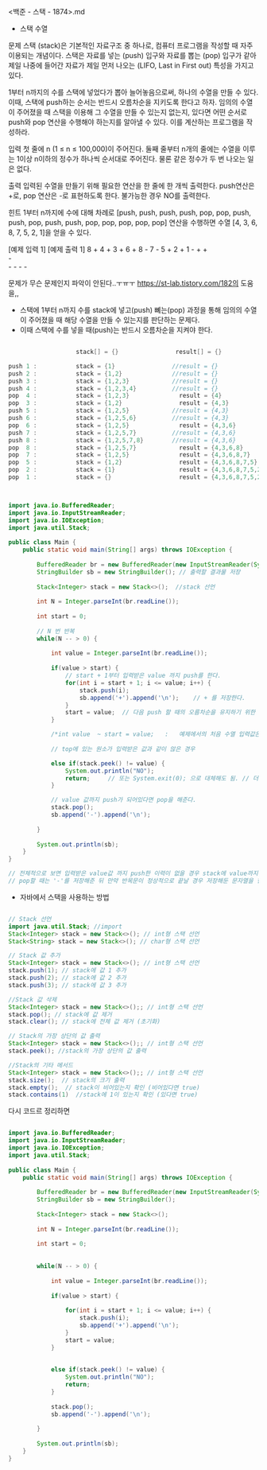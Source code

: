 <백준 - 스택 - 1874>.md

- 스택 수열 
  
문제
스택 (stack)은 기본적인 자료구조 중 하나로, 컴퓨터 프로그램을 작성할 때 자주 이용되는 개념이다. 스택은 자료를 넣는 (push) 입구와 자료를 뽑는 (pop) 입구가 같아 제일 나중에 들어간 자료가 제일 먼저 나오는 (LIFO, Last in First out) 특성을 가지고 있다.

1부터 n까지의 수를 스택에 넣었다가 뽑아 늘어놓음으로써, 하나의 수열을 만들 수 있다. 이때, 스택에 push하는 순서는 반드시 오름차순을 지키도록 한다고 하자. 임의의 수열이 주어졌을 때 스택을 이용해 그 수열을 만들 수 있는지 없는지, 있다면 어떤 순서로 push와 pop 연산을 수행해야 하는지를 알아낼 수 있다. 이를 계산하는 프로그램을 작성하라.

입력
첫 줄에 n (1 ≤ n ≤ 100,000)이 주어진다. 둘째 줄부터 n개의 줄에는 수열을 이루는 1이상 n이하의 정수가 하나씩 순서대로 주어진다. 물론 같은 정수가 두 번 나오는 일은 없다.

출력
입력된 수열을 만들기 위해 필요한 연산을 한 줄에 한 개씩 출력한다. push연산은 +로, pop 연산은 -로 표현하도록 한다. 불가능한 경우 NO를 출력한다.

힌트
1부터 n까지에 수에 대해 차례로 [push, push, push, push, pop, pop, push, push, pop, push, push, pop, pop, pop, pop, pop] 연산을 수행하면 수열 [4, 3, 6, 8, 7, 5, 2, 1]을 얻을 수 있다.

[예제 입력 1]      [예제 출력 1]
8                +
4                +
3                +
6                +
8                -
7                -
5                + 
2                +
1                -
                 +
                 +     
                 -       
                 -
                 -
                 -
                 -


문제가 무슨 문제인지 파악이 안된다..ㅜㅠㅜ
https://st-lab.tistory.com/182의 도움을,, 


- 스택에 1부터 n까지 수를 stack에 넣고(push) 뼤는(pop) 과정을 통해 임의의 수열이 주어졌을 때 해당 수열을 만들 수 있는지를 판단하는 문제다.
- 이때 스택에 수를 넣을 때(push)는 반드시 오름차순을 지켜야 한다.
  

```java

                   stack[] = {}                result[] = {}                    operator

push 1 :           stack = {1}                //result = {}                        +
push 2 :           stack = {1,2}              //result = {}                        +
push 3 :           stack = {1,2,3}            //result = {}                        +
push 4 :           stack = {1,2,3,4}          //result = {}                        +
pop  4 :           stack = {1,2,3}              result = {4}                       -
pop  3 :           stack = {1,2}                result = {4,3}                     -
push 5 :           stack = {1,2,5}            //result = {4,3}                     +
push 6 :           stack = {1,2,5,6}          //result = {4,3}                     +     
pop  6 :           stack = {1,2,5}              result = {4,3,6}                   -
push 7 :           stack = {1,2,5,7}          //result = {4,3,6}                   +
push 8 :           stack = {1,2,5,7,8}        //result = {4,3,6}                   +
pop  8 :           stack = {1,2,5,7}            result = {4,3,6,8}                 -
pop  7 :           stack = {1,2,5}              result = {4,3,6,8,7}               -
pop  5 :           stack = {1,2}                result = {4,3,6,8,7,5}             -
pop  2 :           stack = {1}                  result = {4,3,6,8,7,5,2}           -
pop  1 :           stack = {}                   result = {4,3,6,8,7,5,2,1}         -



```

```java 

import java.io.BufferedReader;
import java.io.InputStreamReader;
import java.io.IOException;
import java.util.Stack;
 
public class Main {
	public static void main(String[] args) throws IOException {
		
		BufferedReader br = new BufferedReader(new InputStreamReader(System.in));
		StringBuilder sb = new StringBuilder();	// 출력할 결과물 저장
		
		Stack<Integer> stack = new Stack<>();  //stack 선언
		
		int N = Integer.parseInt(br.readLine());
		
		int start = 0;
		
		// N 번 반복
		while(N -- > 0) {
			
			int value = Integer.parseInt(br.readLine());
			
			if(value > start) {
				// start + 1부터 입력받은 value 까지 push를 한다.
				for(int i = start + 1; i <= value; i++) {
					stack.push(i);
					sb.append('+').append('\n');	// + 를 저장한다. 
				}
				start = value; 	// 다음 push 할 때의 오름차순을 유지하기 위한 변수 초기화 
			}

            /*int value  ~ start = value;   :   예제에서의 처음 수열 입력값은 '4'다. (8은 입력의 개수이므로 제외)  그럼 1부터 4까지의 정수를 스택에 push한다. 그리고 숫자를 push할 때는 반드시 오름차순이어야 하기 때문에 이전에 어디까지 입력 받았는지를 알기 위한 변수 start를 value값을 초기화 해주어야 한다. (4까지 push했기 때문에 다음에 push 할 경우 5부터 push 하기 위함이다.) 그런 다음 스택의 맨 위 원소가 입력받은 4와 같다면 pop을 해주고, 만약 같지 않다면 주어진 수열을 만족하지 못하는 것이므로 "NO" 가 된다. */
			
			// top에 있는 원소가 입력받은 값과 같이 않은 경우  

			else if(stack.peek() != value) {
				System.out.println("NO");
				return;		// 또는 System.exit(0); 으로 대체해도 됨. // 더이상 탐색 할 필요가 없으므로 프로그램을 종료시켜 버린다.
			}

			// value 값까지 push가 되어있다면 pop을 해준다.
			stack.pop();
			sb.append('-').append('\n');
			
		}
		
		System.out.println(sb);
	}
}

// 전체적으로 보면 입력받은 value값 까지 push한 이력이 없을 경우 stack에 value까지 push한 후 마지막 원소를 pop해주면 되는 문제. 참고로 결과적으로 출력해야 할 것은 + 또는 - 이므로 StringBuilder를 사용하여 push할 땐 '+'를,
// pop할 때는 '-'를 저장해준 뒤 만약 반목문이 정상적으로 끝날 경우 저장해둔 문자열을 한 번에 출력해주고, 그 외의 경우 이미 "NO"가 출력되어 프로그램이 종료된 상태이므로 출력될 일이 없다.

```

- 자바에서 스택을 사용하는 방법

```java

// Stack 선언
import java.util.Stack; //import
Stack<Integer> stack = new Stack<>(); // int형 스택 선언
Stack<String> stack = new Stack<>(); // char형 스택 선언

// Stack 값 추가
Stack<Integer> stack = new Stack<>(); // int형 스택 선언
stack.push(1); // stack에 값 1 추가
stack.push(2); // stack에 값 2 추가
stack.push(3); // stack에 값 3 추가

//Stack 값 삭제
Stack<Integer> stack = new Stack<>();; // int형 스택 선언
stack.pop(); // stack에 값 제거
stack.clear(); // stack에 전체 값 제거 (초기화)

// Stack의 가장 상단의 값 출력
Stack<Integer> stack = new Stack<>();; // int형 스택 선언
stack.peek(); //stack의 가장 상단의 값 출력

//Stack의 기타 메서드
Stack<Integer> stack = new Stack<>();; // int형 스택 선언
stack.size();  // stack의 크기 출력
stack.empty();  // stack이 비어있는지 확인 (비어있다면 true)
stack.contains(1)  //stack에 1이 있는지 확인 (있다면 true)

```

다시 코드르 정리하면 

```java

import java.io.BufferedReader;
import java.io.InputStreamReader;
import java.io.IOException;
import java.util.Stack;
 
public class Main {
	public static void main(String[] args) throws IOException {
		
		BufferedReader br = new BufferedReader(new InputStreamReader(System.in));
		StringBuilder sb = new StringBuilder();	
		
		Stack<Integer> stack = new Stack<>();
		
		int N = Integer.parseInt(br.readLine());
		
		int start = 0;
		
		
		while(N -- > 0) {
			
			int value = Integer.parseInt(br.readLine());
			
			if(value > start) {
				
				for(int i = start + 1; i <= value; i++) {
					stack.push(i);
					sb.append('+').append('\n');	 
				}
				start = value; 
			}
			
			
			else if(stack.peek() != value) {
				System.out.println("NO");
				return;		
			}
			
			stack.pop();
			sb.append('-').append('\n');
			
		}
		
		System.out.println(sb);
	}
}

```